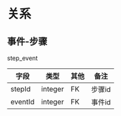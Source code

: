 # 关系

## 事件-步骤

step_event

字段 | 类型 | 其他 | 备注
--- | ---  | --- | ---
stepId | integer | FK | 步骤id
eventId | integer | FK | 事件id


